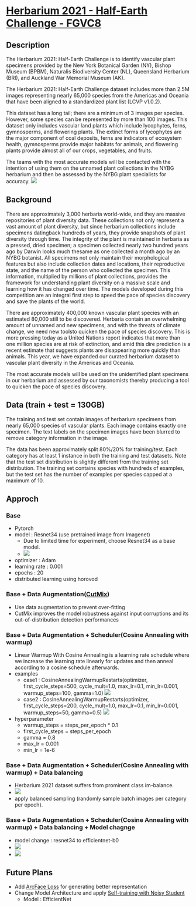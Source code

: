 # [Herbarium 2021 - Half-Earth Challenge - FGVC8 ](https://www.kaggle.com/c/herbarium-2021-fgvc8)

## Description
The Herbarium 2021: Half-Earth Challenge is to identify vascular plant specimens provided by the New York Botanical Garden (NY), Bishop Museum (BPBM), Naturalis Biodiversity Center (NL), Queensland Herbarium (BRI), and Auckland War Memorial Museum (AK).

The Herbarium 2021: Half-Earth Challenge dataset includes more than 2.5M images representing nearly 65,000 species from the Americas and Oceania that have been aligned to a standardized plant list (LCVP v1.0.2).

This dataset has a long tail; there are a minimum of 3 images per species. However, some species can be represented by more than 100 images. This dataset only includes vascular land plants which include lycophytes, ferns, gymnosperms, and flowering plants. The extinct forms of lycophytes are the major component of coal deposits, ferns are indicators of ecosystem health, gymnosperms provide major habitats for animals, and flowering plants provide almost all of our crops, vegetables, and fruits.

The teams with the most accurate models will be contacted with the intention of using them on the unnamed plant collections in the NYBG herbarium and then be assessed by the NYBG plant specialists for accuracy.
![](https://i.postimg.cc/htpxH99f/Herbarium2021.png)

## Background

There are approximately 3,000 herbaria world-wide, and they are massive repositories of plant diversity data. These collections not only represent a vast amount of plant diversity, but since herbarium collections include specimens datingback hundreds of years, they provide snapshots of plant diversity through time. The integrity of the plant is maintained in herbaria as a pressed, dried specimen; a specimen collected nearly two hundred years ago by Darwin looks much thesame as one collected a month ago by an NYBG botanist. All specimens not only maintain their morphological features but also include collection dates and locations, their reproductive state, and the name of the person who collected the specimen. This information, multiplied by millions of plant collections, provides the framework for understanding plant diversity on a massive scale and learning how it has changed over time. The models developed during this competition are an integral first step to speed the pace of species discovery and save the plants of the world.

There are approximately 400,000 known vascular plant species with an estimated 80,000 still to be discovered. Herbaria contain an overwhelming amount of unnamed and new specimens, and with the threats of climate change, we need new toolsto quicken the pace of species discovery. This is more pressing today as a United Nations report indicates that more than one million species are at risk of extinction, and amid this dire prediction is a recent estimate that suggests plants are disappearing more quickly than animals. This year, we have expanded our curated herbarium dataset to vascular plant diversity in the Americas and Oceania.

The most accurate models will be used on the unidentified plant specimens in our herbarium and assessed by our taxonomists thereby producing a tool to quicken the pace of species discovery.

## Data (train + test = 130GB)

The training and test set contain images of herbarium specimens from nearly 65,000 species of vascular plants. Each image contains exactly one specimen. The text labels on the specimen images have been blurred to remove category information in the image.

The data has been approximately split 80%/20% for training/test. Each category has at least 1 instance in both the training and test datasets. Note that the test set distribution is slightly different from the training set distribution. The training set contains species with hundreds of examples, but the test set has the number of examples per species capped at a maximum of 10.

## Approch

###   Base
  - Pytorch
  - model : Resnet34 (use pretrained image from Imagenet)
    -  Due to limited time for experiment, choose Resnet34 as a base model. 
    -  ![](https://img1.daumcdn.net/thumb/R1280x0/?scode=mtistory2&fname=https%3A%2F%2Fblog.kakaocdn.net%2Fdn%2FboNAF7%2FbtqJZnRZi51%2F93XxZMGRtuj1OhSneyuI20%2Fimg.png)
  - optimizer : Adam
  - learning rate : 0.001
  - epochs : 20
  - distributed learning using horovod

###   Base + Data Augmentation([CutMix](https://arxiv.org/abs/1905.04899))
  - Use data augmentation to prevent over-fitting
  - CutMix improves the model robustness against input corruptions and its out-of-distribution detection performances

###   Base + Data Augmentation + Scheduler(Cosine Annealing with warmup)
  - Linear Warmup With Cosine Annealing is a learning rate schedule where we increase the learning rate linearly for updates and then anneal according to a cosine schedule afterwards.
  - examples
     - case1 : CosineAnnealingWarmupRestarts(optimizer, first_cycle_steps=500, cycle_mult=1.0, max_lr=0.1, min_lr=0.001, warmup_steps=100, gamma=1.0)
     ![](https://github.com/katsura-jp/pytorch-cosine-annealing-with-warmup/blob/master/src/plot001.png?raw=true)
     - case2 : CosineAnnealingWarmupRestarts(optimizer, first_cycle_steps=200, cycle_mult=1.0, max_lr=0.1, min_lr=0.001, warmup_steps=50, gamma=0.5)
     ![](https://github.com/katsura-jp/pytorch-cosine-annealing-with-warmup/blob/master/src/plot002.png?raw=true)
  - hyperparameter
     - warmup_steps = steps_per_epoch * 0.1
     - first_cycle_steps = steps_per_epoch
     - gamma = 0.8
     - max_lr = 0.001
     - min_lr = 1e-6

###   Base + Data Augmentation + Scheduler(Cosine Annealing with warmup) + Data balancing
  - Herbarium 2021 dataset suffers from prominent class im-balance.
  - ![](https://www.kaggleusercontent.com/kf/56556674/eyJhbGciOiJkaXIiLCJlbmMiOiJBMTI4Q0JDLUhTMjU2In0..9oCPYrfWpKAb0FvOySO9jA.OUC5FfKoKthU7ge-W9NBQyUJnmiV8fzaFClZBnHZ1SAqDxc4foyTdZRRQDYCEQUNotI_CqPgApXNpgv-Vf9hIXecZw0i_ZobQfNVQ-oaDDkgzxmuwopY_dTLq7xw5om8VMHqUVLAj8useuvoP4EmBd6Y4eXnlYEA8HGKbV2safiIXuXseCSZI1TsDmXS6Eupqyl7yX3o1j8KkeeSXf5S6Wve-GMgilrLzYWRvfUzmlFGcXfXVKmvFi-3nj11mCB_nAa6XSpSdhqHQn7_Fjcv4RmeTnKxyHBTyW2mfEgBc3EuVaFbtSFr4hnprxeDg4Ih4VRkes9yZuQJKfxWOa93GwOcNbHmONAYtmelMGkv9ldY7UKOnDt3x4qCp40RK23crnLWNKHD6vnH0VbRiE5V8C0jpHaLUo1zJ1T9ao9r1kSE6ePVcFst7TOuLUZ4nwtEgpJD33anSC3C9DiJgAg2mgd4HidwB-S4SkABN0o28oQV3Unxn3sosmv8vc1JLI52KH3wl0ZkKrLPqw5PC_ZpL0H3bUawXMyOkILdth9ixQyfsv7vCJdnXilt36Hlnji9EZEN7mquPw2T83Ky9EGCdvAqQvDTpLEaZ7aheTQeB_v883eAwi4NkmpJBDPMAdSyy4nqY4vUwOtokpHCZXPLjzNlwwfg_KG_sk8szOMcVC4.HYpyBq6rNn8x7LFDBNCwwA/__results___files/__results___5_1.png)
  - apply balanced sampling (randomly sample batch images per category per epoch).

###   Base + Data Augmentation + Scheduler(Cosine Annealing with warmup) + Data balancing + Model chagnge
  - model change : resnet34 to efficientnet-b0 
  - ![](https://1.bp.blogspot.com/-DjZT_TLYZok/XO3BYqpxCJI/AAAAAAAAEKM/BvV53klXaTUuQHCkOXZZGywRMdU9v9T_wCLcBGAs/s1600/image2.png)
  - ![](https://1.bp.blogspot.com/-oNSfIOzO8ko/XO3BtHnUx0I/AAAAAAAAEKk/rJ2tHovGkzsyZnCbwVad-Q3ZBnwQmCFsgCEwYBhgL/s640/image3.png)

## Future Plans
  - Add [ArcFace Loss](https://arxiv.org/abs/1801.07698) for generating better representation  
  - Change Model Architecture and apply [Self-training with Noisy Student](https://arxiv.org/pdf/1911.04252v4.pdf)
      - Model : EfficientNet
